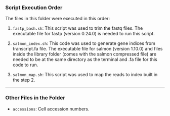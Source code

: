 ### Script Execution Order

The files in this folder were executed in this order:

1. `fastp_bash.sh`: This script was used to trim the fastq files. The executable file for fastp (version 0.24.0) is needed to run this script.

2. `salmon_index.sh`: This code was used to generate gene indices from transcript.fa file. The executable file for salmon (version 1.10.0) and files inside the library folder (comes with the salmon compressed file) are needed to be at the same directory as the terminal and .fa file for this code to run.

3. `salmon_map.sh`: This script was used to map the reads to index built in the step 2.

---

### Other Files in the Folder

- `accessions`: Cell accession numbers.
